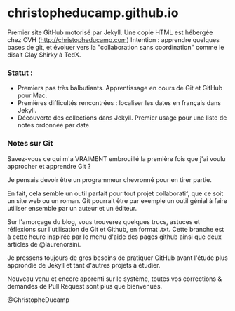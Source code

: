 christopheducamp.github.io
==========================

Premier site GitHub motorisé par Jekyll. Une copie HTML est hébergée chez OVH (http://christopheducamp.com) 
Intention : apprendre quelques bases de git, et évoluer vers la "collaboration sans coordination" comme le disait Clay Shirky à TedX.

### Statut : 
- Premiers pas très balbutiants. Apprentissage en cours de Git et GitHub pour Mac. 
- Premières difficultés rencontrées : localiser les dates en français dans Jekyll.
- Découverte des collections dans Jekyll. Premier usage pour une liste de notes ordonnée par date.

### Notes sur Git 
Savez-vous ce qui m'a VRAIMENT embrouillé la première fois que j'ai voulu approcher et apprendre Git ?  

Je pensais devoir être un programmeur chevronné pour en tirer partie.

En fait, cela semble un outil parfait pour tout projet collaboratif, que ce soit un site web ou un roman. Git pourrait être par exemple un outil génial à faire utiliser ensemble par un auteur et un éditeur.

Sur l'amorçage du blog, vous trouverez quelques trucs, astuces et réflexions sur l'utilisation de Git et Github, en format .txt. Cette branche est à cette heure inspirée par le menu d'aide des pages github ainsi que deux articles de @laurenorsini. 

Je pressens toujours de gros besoins de pratiquer GitHub avant l'étude plus approndie de Jekyll et tant d'autres projets à étudier.

Nouveau venu et encore apprenti sur le système, toutes vos corrections & demandes de Pull Request sont plus que bienvenues.

@ChristopheDucamp 


